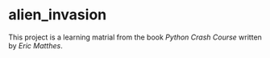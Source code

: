 # alien_invasion
This project is a learning matrial from the book *Python Crash Course* written by *Eric Matthes*.
